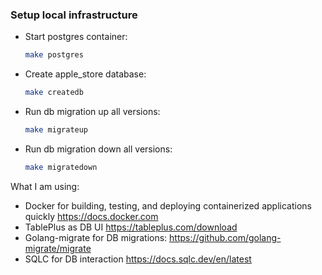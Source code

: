 ### Setup local infrastructure

- Start postgres container:

  ```bash
  make postgres
  ```

- Create apple_store database:

  ```bash
  make createdb
  ```

- Run db migration up all versions:

  ```bash
  make migrateup
  ```

- Run db migration down all versions:

  ```bash
  make migratedown
  ```

What I am using:

- Docker for building, testing, and deploying containerized applications quickly https://docs.docker.com
- TablePlus as DB UI https://tableplus.com/download
- Golang-migrate for DB migrations: https://github.com/golang-migrate/migrate
- SQLC for DB interaction https://docs.sqlc.dev/en/latest
